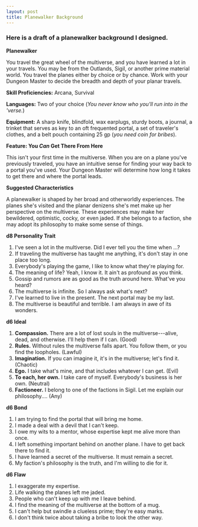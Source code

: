 ```yaml
---
layout: post
title: Planewalker Background
---
```


### Here is a draft of a planewalker background I designed.

**Planewalker**

You travel the great wheel of the multiverse, and you have learned a lot in your travels. You may be from the Outlands, Sigil, or another prime material world. You travel the planes either by choice or by chance. Work with your Dungeon Master to decide the breadth and depth of your planar travels.

**Skill Proficiencies:** Arcana, Survival

**Languages:** Two of your choice (*You never know who you'll run into in the 'verse.*)

**Equipment:** A sharp knife, blindfold, wax earplugs, sturdy boots,  a journal, a trinket that serves as key to an oft frequented portal, a set of traveler's clothes, and a belt pouch containing 25 gp (*you need coin for bribes*).

**Feature: You *Can* Get There From Here**

This isn't your first time in the multiverse. When you are on a plane you've previously traveled, you have an intuitive sense for finding your way back to a portal you've used. Your Dungeon Master will determine how long it takes to get there and where the portal leads.

**Suggested Characteristics**

A planewalker is shaped by her broad and otherworldly experiences. The planes she's visited and the planar denizens she's met make up her perspective on the multiverse. These experiences may make her bewildered, optimistic, cocky, or even jaded. If she belongs to a faction, she may adopt its philosophy to make some sense of things.

**d8 Personality Trait**

1. I've seen a lot in the multiverse. Did I ever tell you the time when ...?
2. If traveling the multiverse has taught me anything, it's don't stay in one place too long.
3. Everybody's playing the game, I like to know what they're playing for.
4. The meaning of life? Yeah, I know it. It ain't as profound as you think.
5. Gossip and rumors are as good as the truth around here. What've you heard?
6. The multiverse is infinite. So I always ask what's next?
7. I've learned to live in the present. The next portal may be my last.
8. The multiverse is beautiful and terrible. I am always in awe of its wonders.

**d6 Ideal**

1. **Compassion.** There are a lot of lost souls in the multiverse---alive, dead, and otherwise. I'll help them if I can. (Good)
2. **Rules.** Without rules the multiverse falls apart. You follow them, or you find the loopholes. (Lawful)
3. **Imagination.** If you can imagine it, it's in the multiverse; let's find it. (Chaotic)
4. **Ego.** I take what's mine, and that includes whatever I can get. (Evil)
5. **To each, her own.** I take care of myself. Everybody's business is her own. (Neutral)
6. **Factioneer.**  I belong to one of the factions in Sigil. Let me explain our philosophy.... (Any)

**d6 Bond**

1. I am trying to find the portal that will bring me home.
2. I made a deal with a devil that I can't keep.
3. I owe my wits to a mentor, whose expertise kept me alive more than once.
4. I left something important behind on another plane. I have to get back there to find it.
5. I have learned a secret of the multiverse. It must remain a secret.
6. My faction's philosophy is the truth, and I'm willing to die for it.

**d6 Flaw**

1. I exaggerate my expertise.
2. Life walking the planes left me jaded.
3. People who can't keep up with me I leave behind.
4. I find the meaning of the multiverse at the bottom of a mug.
5. I can't help but swindle a clueless prime; they're easy marks.
6. I don't think twice about taking a bribe to look the other way.
